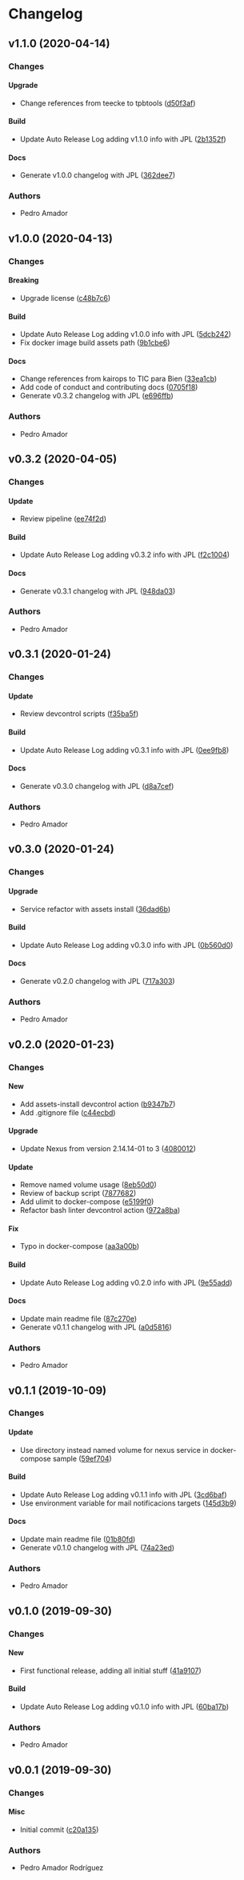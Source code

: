 # Changelog

## v1.1.0 (2020-04-14)

### Changes

#### Upgrade

* Change references from teecke to tpbtools ([d50f3af](https://github.com/tpbtools/gp-nexus/commit/d50f3af))

#### Build

* Update Auto Release Log adding v1.1.0 info with JPL ([2b1352f](https://github.com/tpbtools/gp-nexus/commit/2b1352f))

#### Docs

* Generate v1.0.0 changelog with JPL ([362dee7](https://github.com/tpbtools/gp-nexus/commit/362dee7))

### Authors

* Pedro Amador

## v1.0.0 (2020-04-13)

### Changes

#### Breaking

* Upgrade license ([c48b7c6](https://github.com/tpbtools/gp-nexus/commit/c48b7c6))

#### Build

* Update Auto Release Log adding v1.0.0 info with JPL ([5dcb242](https://github.com/tpbtools/gp-nexus/commit/5dcb242))
* Fix docker image build assets path ([9b1cbe6](https://github.com/tpbtools/gp-nexus/commit/9b1cbe6))

#### Docs

* Change references from kairops to TIC para Bien ([33ea1cb](https://github.com/tpbtools/gp-nexus/commit/33ea1cb))
* Add code of conduct and contributing docs ([0705f18](https://github.com/tpbtools/gp-nexus/commit/0705f18))
* Generate v0.3.2 changelog with JPL ([e696ffb](https://github.com/tpbtools/gp-nexus/commit/e696ffb))

### Authors

* Pedro Amador

## v0.3.2 (2020-04-05)

### Changes

#### Update

* Review pipeline ([ee74f2d](https://github.com/tpbtools/gp-nexus/commit/ee74f2d))

#### Build

* Update Auto Release Log adding v0.3.2 info with JPL ([f2c1004](https://github.com/tpbtools/gp-nexus/commit/f2c1004))

#### Docs

* Generate v0.3.1 changelog with JPL ([948da03](https://github.com/tpbtools/gp-nexus/commit/948da03))

### Authors

* Pedro Amador

## v0.3.1 (2020-01-24)

### Changes

#### Update

* Review devcontrol scripts ([f35ba5f](https://github.com/tpbtools/gp-nexus/commit/f35ba5f))

#### Build

* Update Auto Release Log adding v0.3.1 info with JPL ([0ee9fb8](https://github.com/tpbtools/gp-nexus/commit/0ee9fb8))

#### Docs

* Generate v0.3.0 changelog with JPL ([d8a7cef](https://github.com/tpbtools/gp-nexus/commit/d8a7cef))

### Authors

* Pedro Amador

## v0.3.0 (2020-01-24)

### Changes

#### Upgrade

* Service refactor with assets install ([36dad6b](https://github.com/tpbtools/gp-nexus/commit/36dad6b))

#### Build

* Update Auto Release Log adding v0.3.0 info with JPL ([0b560d0](https://github.com/tpbtools/gp-nexus/commit/0b560d0))

#### Docs

* Generate v0.2.0 changelog with JPL ([717a303](https://github.com/tpbtools/gp-nexus/commit/717a303))

### Authors

* Pedro Amador

## v0.2.0 (2020-01-23)

### Changes

#### New

* Add assets-install devcontrol action ([b9347b7](https://github.com/tpbtools/gp-nexus/commit/b9347b7))
* Add .gitignore file ([c44ecbd](https://github.com/tpbtools/gp-nexus/commit/c44ecbd))

#### Upgrade

* Update Nexus from version 2.14.14-01 to 3 ([4080012](https://github.com/tpbtools/gp-nexus/commit/4080012))

#### Update

* Remove named volume usage ([8eb50d0](https://github.com/tpbtools/gp-nexus/commit/8eb50d0))
* Review of backup script ([7877682](https://github.com/tpbtools/gp-nexus/commit/7877682))
* Add ulimit to docker-compose ([e5199f0](https://github.com/tpbtools/gp-nexus/commit/e5199f0))
* Refactor bash linter devcontrol action ([972a8ba](https://github.com/tpbtools/gp-nexus/commit/972a8ba))

#### Fix

* Typo in docker-compose ([aa3a00b](https://github.com/tpbtools/gp-nexus/commit/aa3a00b))

#### Build

* Update Auto Release Log adding v0.2.0 info with JPL ([9e55add](https://github.com/tpbtools/gp-nexus/commit/9e55add))

#### Docs

* Update main readme file ([87c270e](https://github.com/tpbtools/gp-nexus/commit/87c270e))
* Generate v0.1.1 changelog with JPL ([a0d5816](https://github.com/tpbtools/gp-nexus/commit/a0d5816))

### Authors

* Pedro Amador

## v0.1.1 (2019-10-09)

### Changes

#### Update

* Use directory instead named volume for nexus service in docker-compose sample ([59ef704](https://github.com/tpbtools/gp-nexus/commit/59ef704))

#### Build

* Update Auto Release Log adding v0.1.1 info with JPL ([3cd6baf](https://github.com/tpbtools/gp-nexus/commit/3cd6baf))
* Use environment variable for mail notificacions targets ([145d3b9](https://github.com/tpbtools/gp-nexus/commit/145d3b9))

#### Docs

* Update main readme file ([01b80fd](https://github.com/tpbtools/gp-nexus/commit/01b80fd))
* Generate v0.1.0 changelog with JPL ([74a23ed](https://github.com/tpbtools/gp-nexus/commit/74a23ed))

### Authors

* Pedro Amador

## v0.1.0 (2019-09-30)

### Changes

#### New

* First functional release, adding all initial stuff ([41a9107](https://github.com/tpbtools/gp-nexus/commit/41a9107))

#### Build

* Update Auto Release Log adding v0.1.0 info with JPL ([60ba17b](https://github.com/tpbtools/gp-nexus/commit/60ba17b))

### Authors

* Pedro Amador

## v0.0.1 (2019-09-30)

### Changes

#### Misc

* Initial commit ([c20a135](https://github.com/tpbtools/gp-nexus/commit/c20a135))

### Authors

* Pedro Amador Rodríguez

